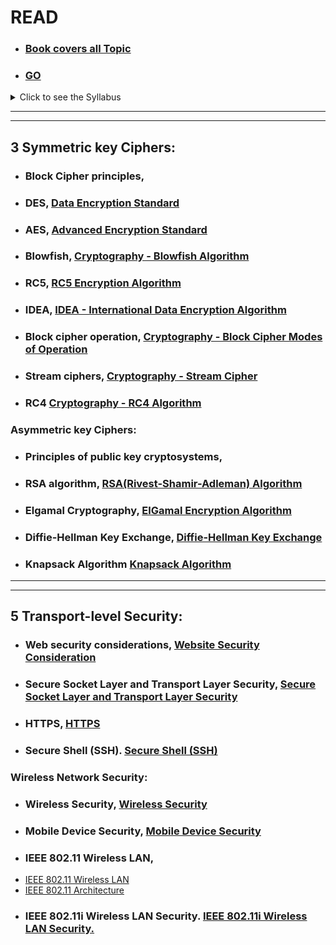 # READ
- ### [Book covers all Topic](https://www.cse.iitk.ac.in/users/nitin/courses/WS2010-ref1.pdf)
- ### [GO](https://www.iare.ac.in/sites/default/files/lecture_notes/IARE_IS_LECTURE_NOTES_0.pdf)


<details>
 <summary>Click to see the Syllabus</summary>
 
---
---
![image](https://github.com/user-attachments/assets/24680a34-928f-46a5-8b8b-1e9ebd86087a)
 
 
</details>

---
---

## 3 Symmetric key Ciphers:
- ### Block Cipher principles,
- ### DES, [Data Encryption Standard](https://www.tutorialspoint.com/cryptography/data_encryption_standard.htm)
- ### AES, [Advanced Encryption Standard](https://www.tutorialspoint.com/cryptography/advanced_encryption_standard.htm)
- ### Blowfish, [Cryptography - Blowfish Algorithm](https://www.tutorialspoint.com/cryptography/cryptography_blowfish_algorithm.htm)
- ### RC5, [RC5 Encryption Algorithm](https://www.geeksforgeeks.org/rc5-encryption-algorithm/)
- ### IDEA, [IDEA - International Data Encryption Algorithm](https://www.tutorialspoint.com/cryptography/idea_algorithm.htm)
- ### Block cipher operation, [Cryptography - Block Cipher Modes of Operation](https://www.tutorialspoint.com/cryptography/block_cipher_modes_of_operation.htm)
- ### Stream ciphers, [Cryptography - Stream Cipher](https://www.tutorialspoint.com/cryptography/cryptography_stream_cipher.htm)
- ### RC4  [Cryptography - RC4 Algorithm](https://www.tutorialspoint.com/cryptography/cryptography_rc4_algorithm.htm)


### Asymmetric key Ciphers:  
- ### Principles of public key cryptosystems, []()
- ### RSA algorithm, [RSA(Rivest-Shamir-Adleman) Algorithm](https://www.javatpoint.com/rsa-encryption-algorithm)
- ### Elgamal Cryptography, [ElGamal Encryption Algorithm](https://www.geeksforgeeks.org/elgamal-encryption-algorithm/)
- ### Diffie-Hellman Key Exchange, [Diffie-Hellman Key Exchange](https://www.tutorialspoint.com/the-diffie-hellman-key-exchange)
- ###  Knapsack Algorithm  [Knapsack Algorithm](https://www.tutorialspoint.com/knapsack-encryption-algorithm-in-cryptography)

---
---

## 5 Transport-level Security:  
- ### Web security considerations,  [Website Security Consideration](https://www.tutorialspoint.com/internet_technologies/website_security.htm)
- ### Secure Socket Layer and Transport Layer Security,     [Secure Socket Layer and Transport Layer Security](https://www.geeksforgeeks.org/difference-between-secure-socket-layer-ssl-and-transport-layer-security-tls/)
- ### HTTPS,     [HTTPS](https://www.geeksforgeeks.org/explain-working-of-https/)
- ### Secure Shell (SSH).    [Secure Shell (SSH)](https://www.tutorialspoint.com/cryptography/cryptography_ssh_protocol.htm)

### Wireless Network Security:  
- ### Wireless Security,     [ Wireless Security](https://www.javatpoint.com/wireless-security-encryption)
- ### Mobile Device Security,   [Mobile Device Security](https://www.geeksforgeeks.org/what-is-mobile-security-in-cyber-security/)
- ###  IEEE 802.11 Wireless LAN,
-  [ IEEE 802.11 Wireless LAN](https://www.tutorialspoint.com/data_communication_computer_network/ieee_802_11_networks.htm)
-  [IEEE 802.11 Architecture](https://www.geeksforgeeks.org/ieee-802-11-architecture/)
- ### IEEE 802.11i Wireless LAN Security.     [IEEE 802.11i Wireless LAN Security.](https://www.brainkart.com/article/IEEE-802-11i-Wireless-LAN-Security_8486/)






 
